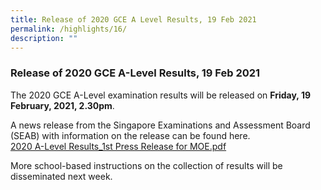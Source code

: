 ```yaml
---
title: Release of 2020 GCE A Level Results, 19 Feb 2021
permalink: /highlights/16/
description: ""
---
```

### **Release of 2020 GCE A-Level Results, 19 Feb 2021**
The 2020 GCE A-Level examination results will be released on **Friday, 19 February, 2021, 2.30pm**.  
  
A news release from the Singapore Examinations and Assessment Board (SEAB) with information on the release can be found here.<br>
[2020 A-Level Results_1st Press Release for MOE.pdf](/files/2020%20A-Level%20Results_1st%20Press%20Release%20for%20MOE.pdf)

More school-based instructions on the collection of results will be disseminated next week.
